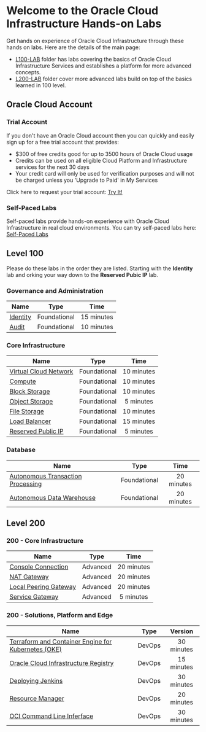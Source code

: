 
# Welcome to the Oracle Cloud Infrastructure Hands-on Labs

Get hands on experience of Oracle Cloud Infrastructure through these hands on labs. Here are the details of the main page:

- [L100-LAB](#level-100) folder has labs covering the basics of Oracle Cloud Infrastructure Services and establishes a platform for more advanced concepts.
- [L200-LAB](#level-200) folder cover more advanced labs build on top of the basics learned in 100 level.

## Oracle Cloud Account

### Trial Account

If you don't have an Oracle Cloud account then you can quickly and easily sign up for a free trial account that provides:

- $300 of free credits good for up to 3500 hours of Oracle Cloud usage
- Credits can be used on all eligible Cloud Platform and Infrastructure services for the next 30 days
- Your credit card will only be used for verification purposes and will not be charged unless you 'Upgrade to Paid' in My Services
  
Click here to request your trial account: [Try It!](https://cloud.oracle.com/tryit)

### Self-Paced Labs

Self-paced labs provide hands-on experience with Oracle Cloud Infrastructure in real cloud environments. You can try self-paced labs here: [Self-Paced Labs](https://ocitraining.qloudable.com/)

## Level 100

Please do these labs in the order they are listed. Starting with the **Identity** lab and orking your way down to the **Reserved Pubic IP** lab.

### Governance and Administration

|                  **Name**              |    **Type**  | **Time** |
|----------------------------------------|:------------:|:-------:|
|[Identity](./L100-LAB/Identity_Access_Management/IAM_HOL.md) | Foundational |   15 minutes   |
|[Audit](./L100-LAB/Audit_Service/AUDIT_HOL.md) | Foundational |   10 minutes   |

### Core Infrastructure

|                  **Name**              |    **Type**  | **Time** |
|----------------------------------------|:------------:|:-------:|
|[Virtual Cloud Network](./L100-LAB/VCN/VCN_HOL.md)                        | Foundational |   10 minutes   |
|[Compute](./L100-LAB/Compute_Services/Compute_HOL.md)                        | Foundational |   10 minutes   |
|[Block Storage](./L100-LAB/Block_Volume/Block_Volume_HOL.md)                        | Foundational |   10 minutes   |
|[Object Storage](./L100-LAB/Object_Storage/ObjectStorage_HOL.md)                   | Foundational |   5 minutes   |
|[File Storage](./L100-LAB/File_Storage_Service/FSS_HOL.md)                   | Foundational |   10 minutes   |
|[Load Balancer](./L100-LAB/Load_Balancer/load_balancer.md)                 | Foundational |   15 minutes   |  
|[Reserved Public IP](./L100-LAB/Using_Reserved_Public_IP/Reserved_Public_IP_HOL.md) | Foundational |   5 minutes   |

### Database

|                  **Name**              |    **Type**  | **Time** |
|----------------------------------------|:------------:|:-------:|
|[Autonomous Transaction Processing](./L100-LAB/ATP_Lab/ATP_HOL.md)             | Foundational |   20 minutes   |
|[Autonomous Data Warehouse](./L100-LAB/Autonomous_Data_Warehouse/ADW_HOL.md)             | Foundational |   20 minutes   |
  
## Level 200

### 200 - Core Infrastructure

|                  **Name**              |    **Type**  | **Time** |
|----------------------------------------|:------------:|:-------:|
|[Console Connection](./L200-LAB/Compute-Console-Connection/HOL-Console-Connection.md)| Advanced |  20 minutes   |
|[NAT Gateway](./L200-LAB/NAT_Gateway/nat_gateway.md)| Advanced |   20 minutes   |
|[Local Peering Gateway](./L200-LAB/VCN_Local_Peering/vcn_local_peering.md) | Advanced |   20 minutes   |
|[Service Gateway](./L100-LAB/Using_Service_Gateway/Using_Service_Gateway_HOL.md) | Advanced |   5 minutes   |

### 200 - Solutions, Platform and Edge

|                  **Name**              |    **Type**  | **Version** |
|----------------------------------------|:------------:|:-------:|
|[Terraform and Container Engine for Kubernetes (OKE)](./DevOps/Terraform-and-OKE-LAB/tf_oke_hol.md)| DevOps |   30 minutes   |
|[Oracle Cloud Infrastructure Registry](./DevOps/Container_Registry/Container_Registry_HOL.md) | DevOps |   15 minutes   |
|[Deploying Jenkins](./DevOps/Deploying_Jenkins/Deploying_Jenkins_HOL.md) | DevOps |   30 minutes   |  
|[Resource Manager](./DevOps/Resource_Manager/Resource_Manager_HOL.md)    | DevOps |   20 minutes   |
|[OCI Command Line Inferface](./DevOps/OCI_CLI/OCI_CLI_HOL.md)    | DevOps |   30 minutes   |
